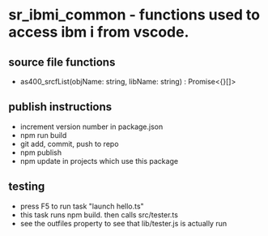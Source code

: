 # sr_ibmi_common - functions used to access ibm i from vscode.

## source file functions
* as400_srcfList(objName: string, libName: string) : Promise<{}[]>

## publish instructions
* increment version number in package.json
* npm run build
* git add, commit, push to repo
* npm publish
* npm update in projects which use this package

## testing 
* press F5 to run task "launch hello.ts"
* this task runs npm build. then calls src/tester.ts
* see the outfiles property to see that lib/tester.js is actually run
